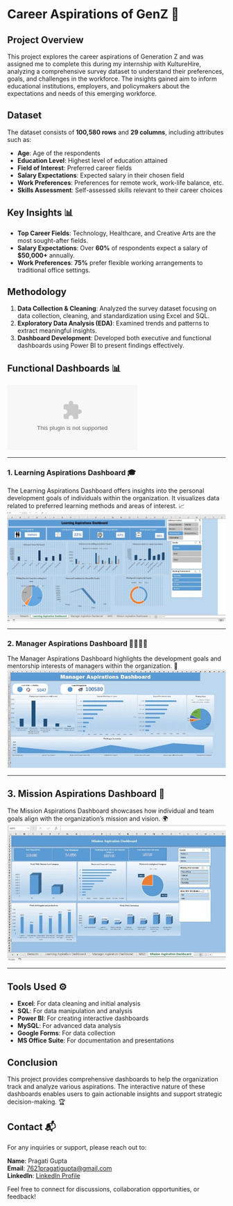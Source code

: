 # Career Aspirations of GenZ 🌱

## Project Overview
This project explores the career aspirations of Generation Z and was assigned me to complete this during my internship with KultureHire, analyzing a comprehensive survey dataset to understand their preferences, goals, and challenges in the workforce. The insights gained aim to inform educational institutions, employers, and policymakers about the expectations and needs of this emerging workforce.

## Dataset
The dataset consists of **100,580 rows** and **29 columns**, including attributes such as:

- **Age**: Age of the respondents
- **Education Level**: Highest level of education attained
- **Field of Interest**: Preferred career fields
- **Salary Expectations**: Expected salary in their chosen field
- **Work Preferences**: Preferences for remote work, work-life balance, etc.
- **Skills Assessment**: Self-assessed skills relevant to their career choices

## Key Insights 📊
- **Top Career Fields**: Technology, Healthcare, and Creative Arts are the most sought-after fields.
- **Salary Expectations**: Over **60%** of respondents expect a salary of **$50,000+** annually.
- **Work Preferences**: **75%** prefer flexible working arrangements to traditional office settings.

## Methodology
1. **Data Collection & Cleaning**: Analyzed the survey dataset focusing on data collection, cleaning, and standardization using Excel and SQL.
2. **Exploratory Data Analysis (EDA)**: Examined trends and patterns to extract meaningful insights.
3. **Dashboard Development**: Developed both executive and functional dashboards using Power BI to present findings effectively.

## Functional Dashboards 📊
![Screenshot 2024-11-04 184625](https://github.com/pragatigupta7/Kulturehire-Internship/blob/main/Functional%20Dashboard.xlsx)
 
---

### 1. Learning Aspirations Dashboard 🎓

The Learning Aspirations Dashboard offers insights into the personal development goals of individuals within the organization. It visualizes data related to preferred learning methods and areas of interest. 📈
![Screenshot 2024-11-04 184719](https://github.com/pragatigupta7/Kulturehire-Internship/blob/main/learning.jpg)

---

### 2. Manager Aspirations Dashboard 👩‍💼👨‍💼

The Manager Aspirations Dashboard highlights the development goals and mentorship interests of managers within the organization. 🌱
![Screenshot 2024-11-04 184742](https://github.com/pragatigupta7/Kulturehire-Internship/blob/main/manager.jpg)

---

## 3. Mission Aspirations Dashboard 🚀

The Mission Aspirations Dashboard showcases how individual and team goals align with the organization’s mission and vision. 🌍
![Screenshot 2024-11-04 184803](https://github.com/pragatigupta7/Kulturehire-Internship/blob/main/mission.jpg)

---



## Tools Used ⚙️
- **Excel**: For data cleaning and initial analysis
- **SQL**: For data manipulation and analysis
- **Power BI**: For creating interactive dashboards
- **MySQL**: For advanced data analysis
- **Google Forms**: For data collection
- **MS Office Suite**: For documentation and presentations

## Conclusion
This project provides comprehensive dashboards to help the organization track and analyze various aspirations. The interactive nature of these dashboards enables users to gain actionable insights and support strategic decision-making. 🏆

## Contact 📬
For any inquiries or support, please reach out to:

**Name**: Pragati Gupta  
**Email**: 7621pragatigupta@gmail.com  
**LinkedIn**: [LinkedIn Profile](www.linkedin.com/in/pragati-gupta-34b459235)  

Feel free to connect for discussions, collaboration opportunities, or feedback!
